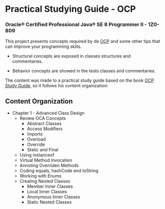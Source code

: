 # Practical Studying Guide - OCP
### Oracle® Certified Professional Java® SE 8 Programmer II - 1Z0-809

This project presents concepts required by de [OCP](https://education.oracle.com/pls/web_prod-plq-dad/db_pages.getpage?page_id=654&get_params=p_id:357&p_org_id=1001&lang=US#tabs-2-1) and some other tips that can improve your programming skills.

* Structural concepts are exposed in classes structures and commentaries.

* Behavior concepts are showed in the tests classes and commentaries.

The content was made to a practical study guide based on the book [OCP Study Guide](http://www.selikoff.net/ocp), so it follows his content organization:

## Content Organization

* Chapter 1 - Advanced Class Design
    * Review OCA Concepts
        * Abstract Classes
        * Access Modifiers
        * Imports
        * Overload
        * Override
        * Static and Final
    * Using instanceof
    * Virtual Method Invocation
    * Annoting Overriden Methods
    * Coding equals, hashCode end toString
    * Working with Enums
    * Creating Nested Classes
        * Member Inner Classes
        * Local Inner Classes
        * Anonymous Inner Classes
        * Static Nested Classes